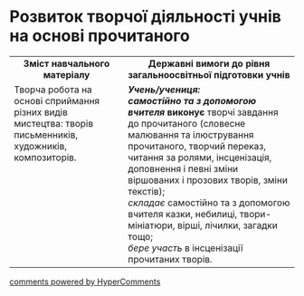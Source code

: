 <div id="hypercomments_widget" class="js-hypercomments-widget invisible"></div>

# Розвиток творчої діяльності учнів на основі прочитаного

<table>
  <tr>
    <td width="40%" align="center"><b>Зміст навчального матеріалу<b></td>
    <td width="60%" align="center"><b>Державні вимоги до рівня загальноосвітньої підготовки учнів</b></td>
  </tr>
  <tr>
    <td width="40%" style="vertical-align:top !important;">
Творча робота на основі сприймання різних видів мистецтва: творів письменників, художників, композиторів.</td>
    <td width="60%" style="vertical-align:top !important;">
<i><b>Учень/учениця: <br> самостійно та з допомогою вчителя </b></i> <b>виконує</b> творчі завдання до прочитаного (словесне малювання та ілюстрування прочитаного, творчий переказ, читання за ролями, інсценізація, доповнення і певні зміни віршованих і прозових творів, зміни текстів);  <br>
<i>складає</i> самостійно та з допомогою вчителя казки, небилиці, твори-мініатюри, вірші, лічилки, загадки тощо; <br>
<i>бере участь</i> в інсценізації прочитаних творів.
<br></td>
  </tr>
</table>

<div class="js-hypercomments-container">
<a href="http://hypercomments.com" class="hc-link" title="comments widget">comments powered by HyperComments</a>
</div>
